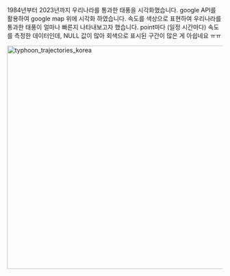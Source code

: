 1984년부터 2023년까지 우리나라를 통과한 태풍을 시각화했습니다. 
google API를 활용하여 google map 위에 시각화 하였습니다. 
속도를 색상으로 표현하여 우리나라를 통과한 태풍이 얼마나 빠른지 나타내보고자 했습니다. 
point마다 (일정 시간마다) 속도를 측정한 데이터인데, NULL 값이 많아 회색으로 표시된 구간이 많은 게 아쉽네요 ㅠㅠ


<img width="523" alt="typhoon_trajectories_korea" src="https://github.com/dain-son/viz_challenge/assets/68219415/e3fff1b3-e46b-4f68-b80d-c914004efaec">
